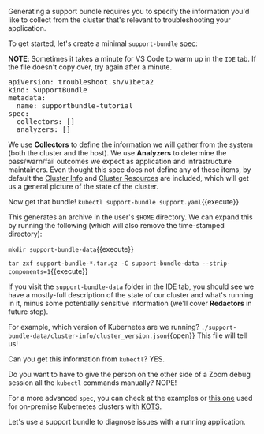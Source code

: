 Generating a support bundle requires you to specify the information you'd like to collect from the cluster that's relevant to troubleshooting your application.

To get started, let's create a minimal `support-bundle` [spec](https://troubleshoot.sh/docs/support-bundle/collecting/):

**NOTE**: Sometimes it takes a minute for VS Code to warm up in the `IDE` tab. 
If the file doesn't copy over, try again after a minute.

<pre class="file" data-filename="support.yaml" data-target="replace">apiVersion: troubleshoot.sh/v1beta2
kind: SupportBundle
metadata:
  name: supportbundle-tutorial
spec:
  collectors: []
  analyzers: []
</pre>

We use **Collectors** to define the information we will gather from the system (both the cluster and the host).
We use **Analyzers** to determine the pass/warn/fail outcomes we expect as application and infrastructure maintainers.
Even thought this spec does not define any of these items, by default the [Cluster Info](https://troubleshoot.sh/docs/collect/cluster-info/) and [Cluster Resources](https://troubleshoot.sh/docs/collect/cluster-resources/) are included, which will get us a general picture of the state of the cluster.

Now get that bundle!
`kubectl support-bundle support.yaml`{{execute}}

This generates an archive in the user's `$HOME` directory. 
We can expand this by running the following (which will also remove the time-stamped directory):

`mkdir support-bundle-data`{{execute}}

`tar zxf support-bundle-*.tar.gz -C support-bundle-data --strip-components=1`{{execute}}

If you visit the `support-bundle-data` folder in the IDE tab, you should see we have a mostly-full description of the state of our cluster and what's running in it, minus some potentially sensitive information (we'll cover **Redactors** in future step).

For example, which version of Kubernetes are we running? 
`./support-bundle-data/cluster-info/cluster_version.json`{{open}} 
This file will tell us! 

Can you get this information from `kubectl`? 
YES.

Do you want to have to give the person on the other side of a Zoom debug session all the `kubectl` commands manually? 
NOPE!

For a more advanced `spec`, you can check at the examples or [this one](https://github.com/replicatedhq/kots/blob/master/pkg/supportbundle/defaultspec/spec.yaml) used for on-premise Kubernetes clusters with [KOTS](https://kots.io/).

Let's use a support bundle to diagnose issues with a running application.
